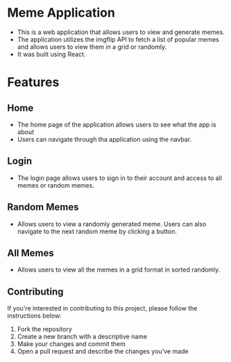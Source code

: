 # Meme Application 
- This is a web application that allows users to view and generate memes. 
- The application utilizes the imgflip API to fetch a list of popular memes and allows users to view them in a grid or randomly.
- It was built using React.

# Features 
## Home 
- The home page of the application allows users to see what the app is about
- Users can navigate through tha application using the navbar.

## Login
- The login page allows users to sign in to their account and access to all memes or random memes.

## Random Memes
- Allows users to view a randomly generated meme. Users can also navigate to the next random meme by clicking a button.

## All Memes
- Allows users to view all the memes in a grid format in sorted randomly.

## Contributing 

If you're interested in contributing to this project, please follow the instructions below:
1) Fork the repository
2) Create a new branch with a descriptive name
3) Make your changes and commit them
4) Open a pull request and describe the changes you've made